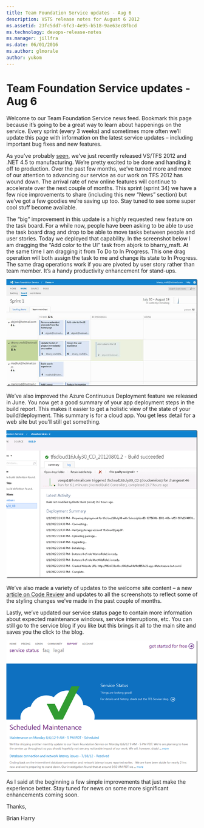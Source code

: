 ```yaml
---
title: Team Foundation Service updates - Aug 6
description: VSTS release notes for August 6 2012
ms.assetid: 23fc5dd7-6fc3-4e95-b518-9ae63ec8fbcd
ms.technology: devops-release-notes
ms.manager: jillfra
ms.date: 06/01/2016
ms.author: glmorale
author: yukom
---
```


# Team Foundation Service updates - Aug 6

Welcome to our Team Foundation Service news feed. Bookmark this page because it’s going to be a great way to learn about happenings on the service. Every sprint (every 3 weeks) and sometimes more often we’ll update this page with information on the latest service updates – including important bug fixes and new features.

As you’ve probably [seen](https://blogs.msdn.com/b/jasonz/archive/2012/08/01/final-build-for-vs-2012-availability-and-launch-dates-ahead.aspx), we’ve just recently released VS/TFS 2012 and .NET 4.5 to manufacturing. We’re pretty excited to be done and handing it off to production. Over the past few months, we’ve turned more and more of our attention to advancing our service as our work on TFS 2012 has wound down. The arrival rate of new online features will continue to accelerate over the next couple of months. This sprint (sprint 34) we have a few nice improvements to share (including this new “News” section) but we’ve got a few goodies we’re saving up too. Stay tuned to see some super cool stuff become available.

The “big” improvement in this update is a highly requested new feature on the task board. For a while now, people have been asking to be able to use the task board drag and drop to be able to move tasks between people and user stories. Today we deployed that capability. In the screenshot below I am dragging the “Add color to the UI” task from abjork to bharry_msft. At the same time I am dragging it from To Do to In Progress. This one drag operation will both assign the task to me and change its state to In Progress. The same drag operations work if you are pivoted by user story rather than team member. It’s a handy productivity enhancement for stand-ups.

![Drag and assign a task in one step](media/8_6_01.png)

We’ve also improved the Azure Continuous Deployment feature we released in June. You now get a good summary of your app deployment steps in the build report. This makes it easier to get a holistic view of the state of your build/deployment. This summary is for a cloud app. You get less detail for a web site but you’ll still get something.

![Build report with deployment summary](media/8_6_02.png)

We’ve also made a variety of updates to the welcome site content – a new [article on Code Review](/azure/devops/tfvc/get-code-reviewed-vs?view=azure-devops&preserve-view=true) and updates to all the screenshots to reflect some of the styling changes we’ve made in the past couple of months.

Lastly, we’ve updated our service status page to contain more information about expected maintenance windows, service interruptions, etc. You can still go to the service blog if you like but this brings it all to the main site and saves you the click to the blog.

![Service status page](media/8_6_03.png)

As I said at the beginning a few simple improvements that just make the experience better. Stay tuned for news on some more significant enhancements coming soon.

Thanks,

Brian Harry
